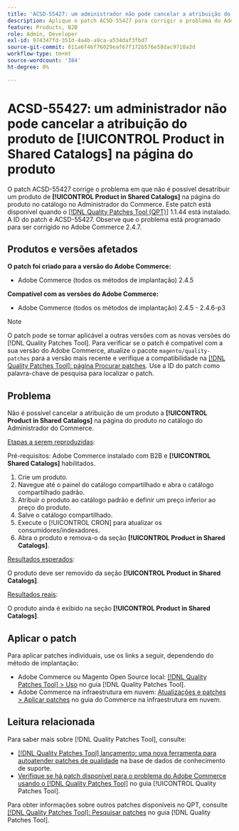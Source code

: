 ```yaml
---
title: 'ACSD-55427: um administrador não pode cancelar a atribuição do produto a **[!UICONTROL Product in Shared Catalogs]** na página do produto'
description: Aplique o patch ACSD-55427 para corrigir o problema do Adobe Commerce em que um produto não pode ser desatribuído de **[!UICONTROL Product in Shared Catalogs]**.
feature: Products, B2B
role: Admin, Developer
exl-id: 974347fd-351d-4a4b-a9ca-a534daf3fbd7
source-git-commit: 011a6f46f76029eaf67f172b576e58dac9710a3d
workflow-type: tm+mt
source-wordcount: '384'
ht-degree: 0%

---
```


# ACSD-55427: um administrador não pode cancelar a atribuição do produto de **[!UICONTROL Product in Shared Catalogs]** na página do produto

O patch ACSD-55427 corrige o problema em que não é possível desatribuir um produto de **[!UICONTROL Product in Shared Catalogs]** na página do produto no catálogo no Administrador do Commerce. Este patch está disponível quando o [[!DNL Quality Patches Tool (QPT)]](https://experienceleague.adobe.com/pt-br/docs/commerce-operations/tools/quality-patches-tool/quality-patches-tool-to-self-serve-quality-patches) 1.1.44 está instalado. A ID do patch é ACSD-55427. Observe que o problema está programado para ser corrigido no Adobe Commerce 2.4.7.

## Produtos e versões afetados

**O patch foi criado para a versão do Adobe Commerce:**

* Adobe Commerce (todos os métodos de implantação) 2.4.5

**Compatível com as versões do Adobe Commerce:**

* Adobe Commerce (todos os métodos de implantação) 2.4.5 - 2.4.6-p3

>[!NOTE]
>
>O patch pode se tornar aplicável a outras versões com as novas versões do [!DNL Quality Patches Tool]. Para verificar se o patch é compatível com a sua versão do Adobe Commerce, atualize o pacote `magento/quality-patches` para a versão mais recente e verifique a compatibilidade na [[!DNL Quality Patches Tool]: página Procurar patches](https://experienceleague.adobe.com/tools/commerce-quality-patches/index.html?lang=pt-BR). Use a ID do patch como palavra-chave de pesquisa para localizar o patch.

## Problema

Não é possível cancelar a atribuição de um produto a **[!UICONTROL Product in Shared Catalogs]** na página do produto no catálogo do Administrador do Commerce.

<u>Etapas a serem reproduzidas</u>:

Pré-requisitos: Adobe Commerce instalado com B2B e **[!UICONTROL Shared Catalogs]** habilitados.
1. Crie um produto.
1. Navegue até o painel do catálogo compartilhado e abra o catálogo compartilhado padrão.
1. Atribuir o produto ao catálogo padrão e definir um preço inferior ao preço do produto.
1. Salve o catálogo compartilhado.
1. Execute o [!UICONTROL CRON] para atualizar os consumidores/indexadores.
1. Abra o produto e remova-o da seção **[!UICONTROL Product in Shared Catalogs]**.

<u>Resultados esperados</u>:

O produto deve ser removido da seção **[!UICONTROL Product in Shared Catalogs]**.

<u>Resultados reais</u>:

O produto ainda é exibido na seção **[!UICONTROL Product in Shared Catalogs]**.

## Aplicar o patch

Para aplicar patches individuais, use os links a seguir, dependendo do método de implantação:

* Adobe Commerce ou Magento Open Source local: [[!DNL Quality Patches Tool] > Uso](/help/tools/quality-patches-tool/usage.md) no guia [!DNL Quality Patches Tool].
* Adobe Commerce na infraestrutura em nuvem: [Atualizações e patches > Aplicar patches](https://experienceleague.adobe.com/docs/commerce-cloud-service/user-guide/develop/upgrade/apply-patches.html?lang=pt-BR) no guia do Commerce na infraestrutura em nuvem.

## Leitura relacionada

Para saber mais sobre [!DNL Quality Patches Tool], consulte:

* [[!DNL Quality Patches Tool] lançamento: uma nova ferramenta para autoatender patches de qualidade](https://experienceleague.adobe.com/pt-br/docs/commerce-operations/tools/quality-patches-tool/quality-patches-tool-to-self-serve-quality-patches) na base de dados de conhecimento de suporte.
* [Verifique se há patch disponível para o problema do Adobe Commerce usando o  [!DNL Quality Patches Tool]](/help/tools/quality-patches-tool/patches-available-in-qpt/check-patch-for-magento-issue-with-magento-quality-patches.md) no guia [!UICONTROL Quality Patches Tool].


Para obter informações sobre outros patches disponíveis no QPT, consulte [[!DNL Quality Patches Tool]: Pesquisar patches](https://experienceleague.adobe.com/tools/commerce-quality-patches/index.html?lang=pt-BR) no guia [!DNL Quality Patches Tool].
